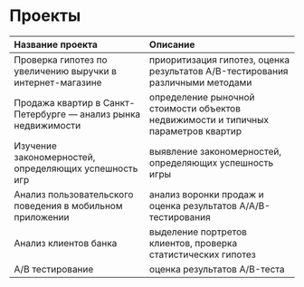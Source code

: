 # Проекты


| Название проекта                                                  | Описание                                                                                                      |
|:------------------------------------------------------------------|:--------------------------------------------------------------------------------------------------------------|
| Проверка гипотез по увеличению выручки в интернет-магазине        | приоритизация гипотез, оценка результатов A/B-тестирования различными методами                                |
| Продажа квартир в Санкт-Петербурге — анализ рынка недвижимости    | определение рыночной стоимости объектов недвижимости и типичных параметров квартир                            |
| Изучение закономерностей, определяющих успешность игр             | выявление закономерностей, определяющих успешность игры                                                       |
| Анализ пользовательского поведения в мобильном приложении         | анализ воронки продаж и оценка результатов A/A/B-тестирования                                                 |
| Анализ клиентов банка                                             | выделение портретов клиентов, проверка статистических гипотез                                                 |
| А/В тестирование                                                  |  оценка результатов A/B-теста                                                                                 |
